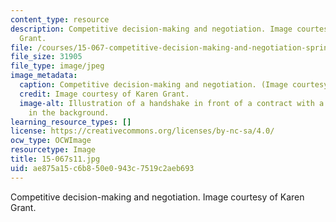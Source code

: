 ```yaml
---
content_type: resource
description: Competitive decision-making and negotiation. Image courtesy of Karen
  Grant.
file: /courses/15-067-competitive-decision-making-and-negotiation-spring-2011/ae875a15c6b850e0943c7519c2aeb693_15-067s11.jpg
file_size: 31905
file_type: image/jpeg
image_metadata:
  caption: Competitive decision-making and negotiation. (Image courtesy of Karen Grant.)
  credit: Image courtesy of Karen Grant.
  image-alt: Illustration of a handshake in front of a contract with a city skyline
    in the background.
learning_resource_types: []
license: https://creativecommons.org/licenses/by-nc-sa/4.0/
ocw_type: OCWImage
resourcetype: Image
title: 15-067s11.jpg
uid: ae875a15-c6b8-50e0-943c-7519c2aeb693
---
```

Competitive decision-making and negotiation. Image courtesy of Karen Grant.